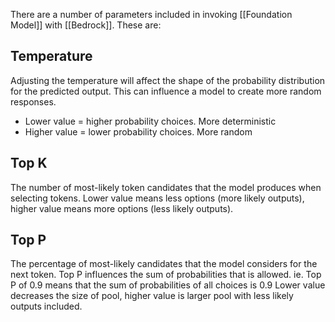 There are a number of parameters included in invoking [[Foundation Model]] with [[Bedrock]]. These are:

## Temperature
Adjusting the temperature will affect the shape of the probability distribution for the predicted output. This can influence a model to create more random responses.
- Lower value = higher probability choices. More deterministic
- Higher value = lower probability choices. More random


## Top K
The number of most-likely token candidates that the model produces when selecting tokens. Lower value means less options (more likely outputs), higher value means more options (less likely outputs). 

## Top P
The percentage of most-likely candidates that the model considers for the next token. Top P influences the sum of probabilities that is allowed. ie. Top P of 0.9 means that the sum of probabilities of all choices is 0.9
Lower value decreases the size of pool, higher value is larger pool with less likely outputs included.